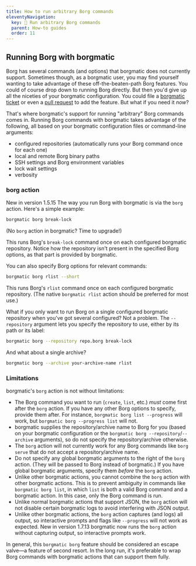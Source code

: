 ```yaml
---
title: How to run arbitrary Borg commands
eleventyNavigation:
  key: 🔧 Run arbitrary Borg commands
  parent: How-to guides
  order: 11
---
```

## Running Borg with borgmatic

Borg has several commands (and options) that borgmatic does not currently
support. Sometimes though, as a borgmatic user, you may find yourself wanting
to take advantage of these off-the-beaten-path Borg features. You could of
course drop down to running Borg directly. But then you'd give up all the
niceties of your borgmatic configuration. You could file a [borgmatic
ticket](https://torsion.org/borgmatic/#issues) or even a [pull
request](https://torsion.org/borgmatic/#contributing) to add the feature. But
what if you need it *now*?

That's where borgmatic's support for running "arbitrary" Borg commands comes
in. Running Borg commands with borgmatic takes advantage of the following, all
based on your borgmatic configuration files or command-line arguments:

 * configured repositories (automatically runs your Borg command once for each
   one)
 * local and remote Borg binary paths
 * SSH settings and Borg environment variables
 * lock wait settings
 * verbosity


### borg action

<span class="minilink minilink-addedin">New in version 1.5.15</span> The way
you run Borg with borgmatic is via the `borg` action. Here's a simple example:

```bash
borgmatic borg break-lock
```

(No `borg` action in borgmatic? Time to upgrade!)

This runs Borg's `break-lock` command once on each configured borgmatic
repository. Notice how the repository isn't present in the specified Borg
options, as that part is provided by borgmatic.

You can also specify Borg options for relevant commands:

```bash
borgmatic borg rlist --short
```

This runs Borg's `rlist` command once on each configured borgmatic repository.
(The native `borgmatic rlist` action should be preferred for most use.)

What if you only want to run Borg on a single configured borgmatic repository
when you've got several configured? Not a problem. The `--repository` argument
lets you specify the repository to use, either by its path or its label:

```bash
borgmatic borg --repository repo.borg break-lock
```

And what about a single archive?

```bash
borgmatic borg --archive your-archive-name rlist
```

### Limitations

borgmatic's `borg` action is not without limitations:

 * The Borg command you want to run (`create`, `list`, etc.) *must* come first
   after the `borg` action. If you have any other Borg options to specify,
   provide them after. For instance, `borgmatic borg list --progress` will work,
   but `borgmatic borg --progress list` will not.
 * borgmatic supplies the repository/archive name to Borg for you (based on
   your borgmatic configuration or the `borgmatic borg --repository`/`--archive`
   arguments), so do not specify the repository/archive otherwise.
 * The `borg` action will not currently work for any Borg commands like `borg
   serve` that do not accept a repository/archive name.
 * Do not specify any global borgmatic arguments to the right of the `borg`
   action. (They will be passed to Borg instead of borgmatic.) If you have
   global borgmatic arguments, specify them *before* the `borg` action.
 * Unlike other borgmatic actions, you cannot combine the `borg` action with
   other borgmatic actions. This is to prevent ambiguity in commands like
   `borgmatic borg list`, in which `list` is both a valid Borg command and a
   borgmatic action. In this case, only the Borg command is run.
 * Unlike normal borgmatic actions that support JSON, the `borg` action will
   not disable certain borgmatic logs to avoid interfering with JSON output.
 * Unlike other borgmatic actions, the `borg` action captures (and logs) all
   output, so interactive prompts and flags like `--progress` will not work as
   expected. <span class="minilink minilink-addedin">New in version
   1.7.13</span> borgmatic now runs the `borg` action without capturing output,
   so interactive prompts work.

In general, this `borgmatic borg` feature should be considered an escape
valve—a feature of second resort. In the long run, it's preferable to wrap
Borg commands with borgmatic actions that can support them fully.
